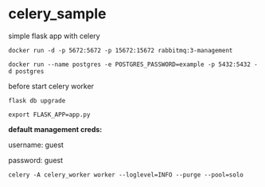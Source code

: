 # celery_sample

simple flask app with celery

`docker run -d -p 5672:5672 -p 15672:15672 rabbitmq:3-management`

`docker run --name postgres -e POSTGRES_PASSWORD=example -p 5432:5432 -d postgres`

before start celery worker

`flask db upgrade`

`export FLASK_APP=app.py`

**default management creds:**

username: guest

password: guest

`celery -A celery_worker worker --loglevel=INFO --purge --pool=solo`



